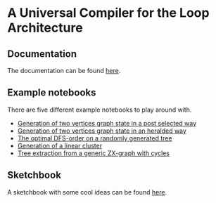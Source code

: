 # A Universal Compiler for the Loop Architecture
## Documentation
The documentation can be found [here](https://thenerdmix.github.io/vdsp/).
## Example notebooks
There are five different example notebooks to play around with.
* [Generation of two vertices graph state in a post selected way](https://github.com/thenerdmix/vdsp/blob/main/compiler/post_selected_resource_generation.ipynb)
* [Generation of two vertices graph state in an heralded way](https://github.com/thenerdmix/vdsp/blob/main/compiler/heralded_resource_generation.ipynb)
* [The optimal DFS-order on a randomly generated tree](https://github.com/thenerdmix/vdsp/blob/main/compiler/optimal_dfs.ipynb)
* [Generation of a linear cluster](https://github.com/thenerdmix/vdsp/blob/main/compiler/linear_cluster.ipynb)
* [Tree extraction from a generic ZX-graph with cycles](https://github.com/thenerdmix/vdsp/blob/main/compiler/tree_extraction.ipynb)

## Sketchbook
A sketchbook with some cool ideas can be found [here](https://docs.google.com/document/d/1PgesU5yiAXiCxZulvICYOfQMF2VlhI6i1_vP8gzMCQw/edit?usp=sharing).
